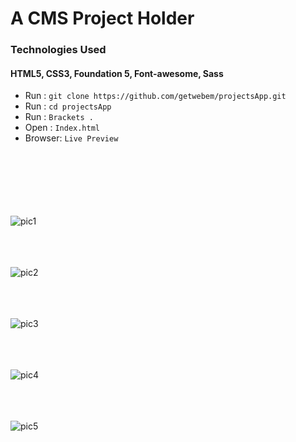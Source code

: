 # A CMS Project Holder
### Technologies Used
#### HTML5, CSS3, Foundation 5, Font-awesome, Sass
 - Run  :  `git clone https://github.com/getwebem/projectsApp.git`
 - Run  :  `cd projectsApp`
 - Run :  `Brackets .`
 - Open :  `Index.html`
 - Browser:  `Live Preview`  

<br/><br/>
<br/><br/>
<br/><br/>
![pic1]()
<br/><br/>

<br/><br/>
![pic2]()
<br/><br/>

<br/><br/>
![pic3]()
<br/><br/>

<br/><br/>
![pic4]()
<br/><br/>

<br/><br/>
![pic5]()
<br/><br/>

